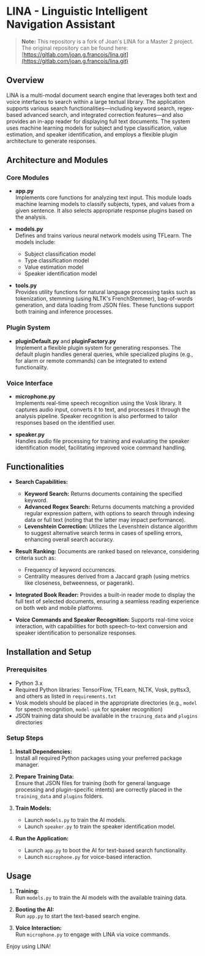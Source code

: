 # LINA - Linguistic Intelligent Navigation Assistant



> **Note:** This repository is a fork of Joan's LINA for a Master 2 project. The original repository can be found here:  
> [https://gitlab.com/joan.g.francois/lina.git](https://gitlab.com/joan.g.francois/lina.git)

## Overview

LINA is a multi-modal document search engine that leverages both text and voice interfaces to search within a large textual library. The application supports various search functionalities—including keyword search, regex-based advanced search, and integrated correction features—and also provides an in-app reader for displaying full text documents. The system uses machine learning models for subject and type classification, value estimation, and speaker identification, and employs a flexible plugin architecture to generate responses.

## Architecture and Modules

### Core Modules

- **app.py**  
  Implements core functions for analyzing text input. This module loads machine learning models to classify subjects, types, and values from a given sentence. It also selects appropriate response plugins based on the analysis.

- **models.py**  
  Defines and trains various neural network models using TFLearn. The models include:
  - Subject classification model
  - Type classification model
  - Value estimation model
  - Speaker identification model

- **tools.py**  
  Provides utility functions for natural language processing tasks such as tokenization, stemming (using NLTK's FrenchStemmer), bag-of-words generation, and data loading from JSON files. These functions support both training and inference processes.

### Plugin System

- **pluginDefault.py** and **pluginFactory.py**  
  Implement a flexible plugin system for generating responses. The default plugin handles general queries, while specialized plugins (e.g., for alarm or remote commands) can be integrated to extend functionality.

### Voice Interface

- **microphone.py**  
  Implements real-time speech recognition using the Vosk library. It captures audio input, converts it to text, and processes it through the analysis pipeline. Speaker recognition is also performed to tailor responses based on the identified user.

- **speaker.py**  
  Handles audio file processing for training and evaluating the speaker identification model, facilitating improved voice command handling.

## Functionalities

- **Search Capabilities:**
  - **Keyword Search:** Returns documents containing the specified keyword.
  - **Advanced Regex Search:** Returns documents matching a provided regular expression pattern, with options to search through indexing data or full text (noting that the latter may impact performance).
  - **Levenshtein Correction:** Utilizes the Levenshtein distance algorithm to suggest alternative search terms in cases of spelling errors, enhancing overall search accuracy.

- **Result Ranking:**
  Documents are ranked based on relevance, considering criteria such as:
  - Frequency of keyword occurrences.
  - Centrality measures derived from a Jaccard graph (using metrics like closeness, betweenness, or pagerank).

- **Integrated Book Reader:**
  Provides a built-in reader mode to display the full text of selected documents, ensuring a seamless reading experience on both web and mobile platforms.

- **Voice Commands and Speaker Recognition:**
  Supports real-time voice interaction, with capabilities for both speech-to-text conversion and speaker identification to personalize responses.

## Installation and Setup

### Prerequisites

- Python 3.x
- Required Python libraries: TensorFlow, TFLearn, NLTK, Vosk, pyttsx3, and others as listed in `requirements.txt`
- Vosk models should be placed in the appropriate directories (e.g., `model` for speech recognition, `model-spk` for speaker recognition)
- JSON training data should be available in the `training_data` and `plugins` directories

### Setup Steps

1. **Install Dependencies:**  
   Install all required Python packages using your preferred package manager.

2. **Prepare Training Data:**  
   Ensure that JSON files for training (both for general language processing and plugin-specific intents) are correctly placed in the `training_data` and `plugins` folders.

3. **Train Models:**  
   - Launch `models.py` to train the AI models.
   - Launch `speaker.py` to train the speaker identification model.

4. **Run the Application:**  
   - Launch `app.py` to boot the AI for text-based search functionality.
   - Launch `microphone.py` for voice-based interaction.

## Usage

1. **Training:**  
   Run `models.py` to train the AI models with the available training data.

2. **Booting the AI:**  
   Run `app.py` to start the text-based search engine.

3. **Voice Interaction:**  
   Run `microphone.py` to engage with LINA via voice commands.

Enjoy using LINA!

